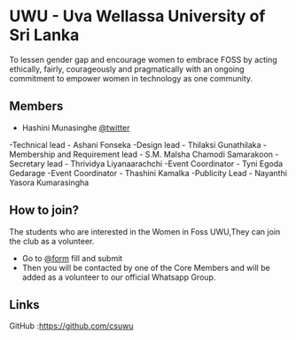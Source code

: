 # UWU - Uva Wellassa University of Sri Lanka
To lessen gender gap and encourage women to embrace FOSS by acting ethically, fairly, courageously and pragmatically with an ongoing commitment to empower women in technology as one community.

## Members

* Hashini Munasinghe [@twitter](https://mobile.twitter.com/HashiniMunasin3)  

-Technical lead - Ashani Fonseka
-Design lead  - Thilaksi Gunathilaka
-Membership and Requirement lead - S.M. Malsha Chamodi Samarakoon
-Secretary lead - Thrividya Liyanaarachchi
-Event Coordinator - Tyni Egoda Gedarage
-Event Coordinator - Thashini Kamalka
-Publicity Lead - Nayanthi Yasora Kumarasingha

## How to join?

The students who are interested in the Women in Foss UWU,They can join the club as a volunteer.

- Go to [@form](https://bit.ly/32Ho81v) fill and submit 
- Then you will be contacted by one of the Core Members and will be added as a volunteer to our official Whatsapp Group.


## Links

GitHub :https://github.com/csuwu
